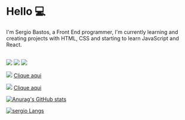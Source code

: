 # Hello  💻

I'm Sergio Bastos,  a Front End programmer, I'm currently learning and creating projects with HTML, CSS and starting to learn JavaScript and React.
<br>
<br>

<img src="https://img.shields.io/badge/HTML5-E34F26?style=for-the-badge&logo=html5&logoColor=white">

<img src="https://img.shields.io/badge/CSS3-1572B6?style=for-the-badge&logo=css3&logoColor=white">

<img src="https://img.shields.io/badge/GitHub-100000?style=for-the-badge&logo=github&logoColor=white">

<img src="https://img.shields.io/badge/LinkedIn-0077B5?style=for-the-badge&logo=linkedin&logoColor=white"> <a href="https://www.linkedin.com/feed/?trk=homepage-basic_sign-in-submit">Clique aqui</a>

<img src="https://img.shields.io/badge/Instagram-E4405F?style=for-the-badge&logo=instagram&logoColor=white"> <a href="https://www.instagram.com/sergio.bastos.80/">Clique aqui</a>

[![Anurag's GitHub stats](https://github-readme-stats.vercel.app/api?username=sergiobastos80)](https://github.com/anuraghazra/github-readme-stats)

[![sergio Langs](https://github-readme-stats.vercel.app/api/top-langs/?username=sergiobastos80)](https://github.com/anuraghazra/github-readme-stats)
